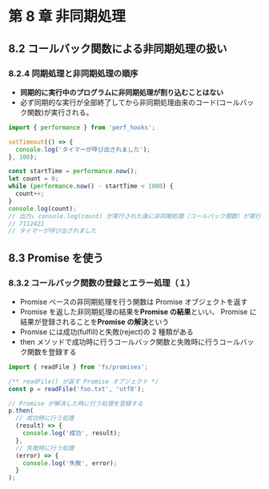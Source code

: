 # 第 8 章 非同期処理

## 8.2 コールバック関数による非同期処理の扱い

### 8.2.4 同期処理と非同期処理の順序

- **同期的に実行中のプログラムに非同期処理が割り込むことはない**
- 必ず同期的な実行が全部終了してから非同期処理由来のコード(コールバック関数)が実行される。

```ts
import { performance } from 'perf_hooks';

setTimeout(() => {
  console.log('タイマーが呼び出されました');
}, 100);

const startTime = performance.now();
let count = 0;
while (performance.now() - startTime < 1000) {
  count++;
}
console.log(count);
// 出力↓ console.log(count) が実行された後に非同期処理（コールバック関数）が実行される。
// 7112421
// タイマーが呼び出されました
```

## 8.3 Promise を使う

### 8.3.2 コールバック関数の登録とエラー処理（１）

- Promise ベースの非同期処理を行う関数は Promise オブジェクトを返す
- Promise を返した非同期処理の結果を**Promise の結果**といい、 Promise に結果が登録されることを**Promise の解決**という
- Promise には成功(fulfill)と失敗(reject)の 2 種類がある
- then メソッドで成功時に行うコールバック関数と失敗時に行うコールバック関数を登録する

```ts
import { readFile } from 'fs/promises';

/** readFile() が返す Promise オブジェクト */
const p = readFile('foo.txt', 'utf8');

// Promise が解決した時に行う処理を登録する
p.then(
  // 成功時に行う処理
  (result) => {
    console.log('成功', result);
  },
  // 失敗時に行う処理
  (error) => {
    console.log('失敗', error);
  }
);
```
